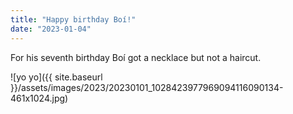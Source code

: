```yaml
---
title: "Happy birthday Boí!"
date: "2023-01-04"
---
```


For his seventh birthday Boí got a necklace but not a haircut.

![yo yo]({{ site.baseurl }}/assets/images/2023/20230101_1028423977969094116090134-461x1024.jpg)
